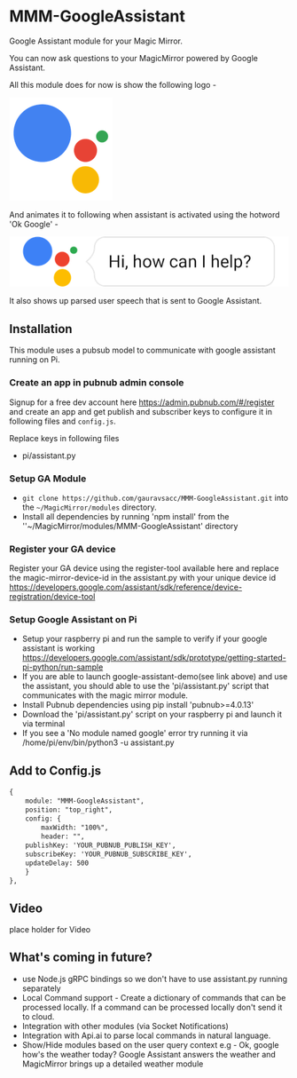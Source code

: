 # MMM-GoogleAssistant

Google Assistant module for your Magic Mirror.

You can now ask questions to your MagicMirror powered by Google Assistant.

All this module does for now is show the following logo -

![](assistant_inactive.png)

And animates it to following when assistant is activated using the hotword 'Ok Google' -

![](assistant_active.png)

It also shows up parsed user speech that is sent to Google Assistant.

## Installation

This module uses a pubsub model to communicate with google assistant running on Pi.

### Create an app in pubnub admin console
Signup for a free dev account here https://admin.pubnub.com/#/register and create an app and get publish and subscriber keys to configure it in following files and `config.js`.

Replace keys in following files
* pi/assistant.py

### Setup GA Module
* `git clone https://github.com/gauravsacc/MMM-GoogleAssistant.git` into the `~/MagicMirror/modules` directory.
* Install all dependencies by running 'npm install' from the ''~/MagicMirror/modules/MMM-GoogleAssistant' directory
### Register your GA device
Register your GA device using the register-tool available here and replace the magic-mirror-device-id in the assistant.py with your unique device id
https://developers.google.com/assistant/sdk/reference/device-registration/device-tool

### Setup Google Assistant on Pi
* Setup your raspberry pi and run the sample to verify if your google assistant is working https://developers.google.com/assistant/sdk/prototype/getting-started-pi-python/run-sample
* If you are able to launch google-assistant-demo(see link above) and use the assistant, you should able to use the 'pi/assistant.py' script that communicates with the magic mirror module.
* Install Pubnub dependencies using pip install 'pubnub>=4.0.13'
* Download the 'pi/assistant.py' script on your raspberry pi and launch it via terminal
* If you see a 'No module named google' error try running it via /home/pi/env/bin/python3 -u assistant.py


## Add to Config.js
    {
        module: "MMM-GoogleAssistant",
        position: "top_right",
        config: {
            maxWidth: "100%",
            header: "",
	    publishKey: 'YOUR_PUBNUB_PUBLISH_KEY',
	    subscribeKey: 'YOUR_PUBNUB_SUBSCRIBE_KEY',
	    updateDelay: 500
        }
    },

## Video
place holder for Video

## What's coming in future?
* use Node.js gRPC bindings so we don't have to use assistant.py running separately
* Local Command support - Create a dictionary of commands that can be processed locally. If a command can be processed locally don't send it to cloud.
* Integration with other modules (via Socket Notifications)
* Integration with Api.ai to parse local commands in natural language.
* Show/Hide modules based on the user query context
  e.g - Ok, google how's the weather today?
  Google Assistant answers the weather and MagicMirror brings up a detailed weather module
